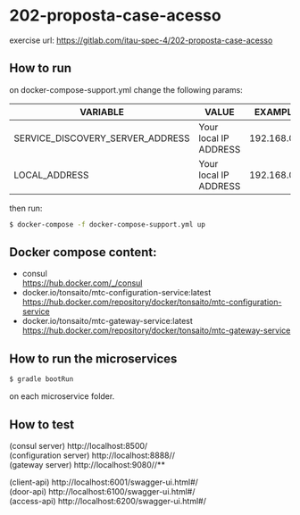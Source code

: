 # 202-proposta-case-acesso

exercise url: https://gitlab.com/itau-spec-4/202-proposta-case-acesso

## How to run
on docker-compose-support.yml change the following params:

| VARIABLE                         | VALUE                 | EXAMPLE     |
| -------------------------------- | --------------------- | ----------- |
| SERVICE_DISCOVERY_SERVER_ADDRESS | Your local IP ADDRESS | 192.168.0.2 |
| LOCAL_ADDRESS                    | Your local IP ADDRESS | 192.168.0.2 |

then run:
```sh
$ docker-compose -f docker-compose-support.yml up
``` 

## Docker compose content:
- consul <br>
    https://hub.docker.com/_/consul
- docker.io/tonsaito/mtc-configuration-service:latest <br>
    https://hub.docker.com/repository/docker/tonsaito/mtc-configuration-service
- docker.io/tonsaito/mtc-gateway-service:latest <br>
    https://hub.docker.com/repository/docker/tonsaito/mtc-gateway-service   

## How to run the microservices
```sh
$ gradle bootRun
``` 
on each microservice folder.

## How to test
(consul server) http://localhost:8500/ <br>
(configuration server) http://localhost:8888/<service-name>/<profile> <br>
(gateway server) http://localhost:9080/<service-name>/** <br>

(client-api) http://localhost:6001/swagger-ui.html#/ <br>
(door-api) http://localhost:6100/swagger-ui.html#/ <br>
(access-api) http://localhost:6200/swagger-ui.html#/  <br>
